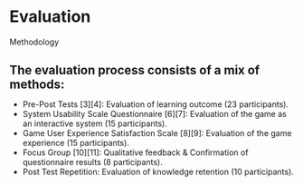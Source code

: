 # Evaluation

<p class='slide-subtitle'>Methodology</p>

<div class='section-wrapper'>
  <h2>The evaluation process consists of a mix of methods:</h2>
  <ul class='flex-list'>
    <li>
      Pre-Post Tests <Link class='ref-link' to=''>[3]</Link><Link class='ref-link' to=''>[4]</Link>: Evaluation of learning outcome (23 participants).
    </li>
    <li>
      System Usability Scale Questionnaire <Link class='ref-link' to=''>[6]</Link><Link class='ref-link' to=''>[7]</Link>: Evaluation of the game as an interactive system (15 participants).
    </li>
    <li>
      Game User Experience Satisfaction Scale <Link class='ref-link' to=''>[8]</Link><Link class='ref-link' to=''>[9]</Link>: Evaluation of the game experience (15 participants).
    </li>
    <li>
      Focus Group <Link class='ref-link' to=''>[10]</Link><Link class='ref-link' to=''>[11]</Link>: Qualitative feedback & Confirmation of questionnaire results (8 participants).
    </li>
    <li>
      Post Test Repetition: Evaluation of knowledge retention (10 participants).
    </li>
  </ul>
</div>

<style>
  h2 {
    margin-bottom: 0.5em;
  }
</style>